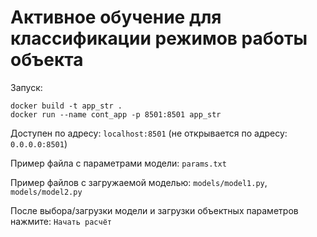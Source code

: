 # Активное обучение для классификации режимов работы объекта
Запуск: 
```
docker build -t app_str .
docker run --name cont_app -p 8501:8501 app_str
```

Доступен по адресу:   ```localhost:8501``` (не открывается по адресу: ```0.0.0.0:8501```)

Пример файла с параметрами модели: ```params.txt```

Пример файлов с загружаемой моделью: ```models/model1.py```, ```models/model2.py```

После выбора/загрузки модели и загрузки объектных параметров нажмите: ```Начать расчёт```